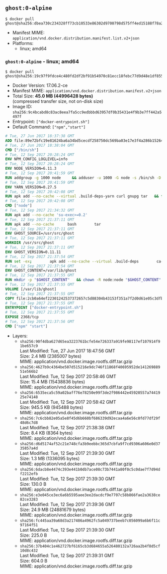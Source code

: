 ## `ghost:0-alpine`

```console
$ docker pull ghost@sha256:dbea730c234328ff73cb10533e86302d9700798d575ff4ed15188f78a2afb253
```

-	Manifest MIME: `application/vnd.docker.distribution.manifest.list.v2+json`
-	Platforms:
	-	linux; amd64

### `ghost:0-alpine` - linux; amd64

```console
$ docker pull ghost@sha256:19c97f9fdce4c480fd2df2bf91b54970c81ecc18febc77d9d48e1df8550ec6bb
```

-	Docker Version: 17.06.2-ce
-	Manifest MIME: `application/vnd.docker.distribution.manifest.v2+json`
-	Total Size: **45.0 MB (44996428 bytes)**  
	(compressed transfer size, not on-disk size)
-	Image ID: `sha256:9c4bcabd8c83ac8eea7fa5cc9edbbbd63957df0b35431e4f9b3e7ff442a5497f`
-	Entrypoint: `["docker-entrypoint.sh"]`
-	Default Command: `["npm","start"]`

```dockerfile
# Tue, 27 Jun 2017 18:37:38 GMT
ADD file:89e72bfc19e81624ba6a34bd5cecdf258750dc569ba03e17e3f4a286b1526461 in / 
# Tue, 27 Jun 2017 18:38:04 GMT
CMD ["/bin/sh"]
# Tue, 12 Sep 2017 20:28:24 GMT
ENV NPM_CONFIG_LOGLEVEL=info
# Tue, 12 Sep 2017 20:28:24 GMT
ENV NODE_VERSION=6.11.3
# Tue, 12 Sep 2017 20:41:59 GMT
RUN addgroup -g 1000 node     && adduser -u 1000 -G node -s /bin/sh -D node     && apk add --no-cache         libstdc++     && apk add --no-cache --virtual .build-deps         binutils-gold         curl         g++         gcc         gnupg         libgcc         linux-headers         make         python   && for key in     9554F04D7259F04124DE6B476D5A82AC7E37093B     94AE36675C464D64BAFA68DD7434390BDBE9B9C5     FD3A5288F042B6850C66B31F09FE44734EB7990E     71DCFD284A79C3B38668286BC97EC7A07EDE3FC1     DD8F2338BAE7501E3DD5AC78C273792F7D83545D     B9AE9905FFD7803F25714661B63B535A4C206CA9     C4F0DFFF4E8C1A8236409D08E73BC641CC11F4C8     56730D5401028683275BD23C23EFEFE93C4CFFFE   ; do     gpg --keyserver pgp.mit.edu --recv-keys "$key" ||     gpg --keyserver keyserver.pgp.com --recv-keys "$key" ||     gpg --keyserver ha.pool.sks-keyservers.net --recv-keys "$key" ;   done     && curl -SLO "https://nodejs.org/dist/v$NODE_VERSION/node-v$NODE_VERSION.tar.xz"     && curl -SLO --compressed "https://nodejs.org/dist/v$NODE_VERSION/SHASUMS256.txt.asc"     && gpg --batch --decrypt --output SHASUMS256.txt SHASUMS256.txt.asc     && grep " node-v$NODE_VERSION.tar.xz\$" SHASUMS256.txt | sha256sum -c -     && tar -xf "node-v$NODE_VERSION.tar.xz"     && cd "node-v$NODE_VERSION"     && ./configure     && make -j$(getconf _NPROCESSORS_ONLN)     && make install     && apk del .build-deps     && cd ..     && rm -Rf "node-v$NODE_VERSION"     && rm "node-v$NODE_VERSION.tar.xz" SHASUMS256.txt.asc SHASUMS256.txt
# Tue, 12 Sep 2017 20:41:59 GMT
ENV YARN_VERSION=0.27.5
# Tue, 12 Sep 2017 20:42:08 GMT
RUN apk add --no-cache --virtual .build-deps-yarn curl gnupg tar   && for key in     6A010C5166006599AA17F08146C2130DFD2497F5   ; do     gpg --keyserver pgp.mit.edu --recv-keys "$key" ||     gpg --keyserver keyserver.pgp.com --recv-keys "$key" ||     gpg --keyserver ha.pool.sks-keyservers.net --recv-keys "$key" ;   done   && curl -fSLO --compressed "https://yarnpkg.com/downloads/$YARN_VERSION/yarn-v$YARN_VERSION.tar.gz"   && curl -fSLO --compressed "https://yarnpkg.com/downloads/$YARN_VERSION/yarn-v$YARN_VERSION.tar.gz.asc"   && gpg --batch --verify yarn-v$YARN_VERSION.tar.gz.asc yarn-v$YARN_VERSION.tar.gz   && mkdir -p /opt/yarn   && tar -xzf yarn-v$YARN_VERSION.tar.gz -C /opt/yarn --strip-components=1   && ln -s /opt/yarn/bin/yarn /usr/local/bin/yarn   && ln -s /opt/yarn/bin/yarn /usr/local/bin/yarnpkg   && rm yarn-v$YARN_VERSION.tar.gz.asc yarn-v$YARN_VERSION.tar.gz   && apk del .build-deps-yarn
# Tue, 12 Sep 2017 20:42:08 GMT
CMD ["node"]
# Tue, 12 Sep 2017 21:34:32 GMT
RUN apk add --no-cache 'su-exec>=0.2'
# Tue, 12 Sep 2017 21:37:11 GMT
RUN apk add --no-cache 		bash 		tar
# Tue, 12 Sep 2017 21:37:11 GMT
ENV GHOST_SOURCE=/usr/src/ghost
# Tue, 12 Sep 2017 21:37:11 GMT
WORKDIR /usr/src/ghost
# Tue, 12 Sep 2017 21:37:11 GMT
ENV GHOST_VERSION=0.11.11
# Tue, 12 Sep 2017 21:37:54 GMT
RUN set -ex; 		apk add --no-cache --virtual .build-deps 		ca-certificates 		gcc 		make 		openssl 		python 		unzip 	; 		wget -O ghost.zip "https://github.com/TryGhost/Ghost/releases/download/${GHOST_VERSION}/Ghost-${GHOST_VERSION}.zip"; 	unzip ghost.zip; 		npm install --production; 		apk del .build-deps; 		rm ghost.zip; 	npm cache clean; 	rm -rf /tmp/npm*
# Tue, 12 Sep 2017 21:37:54 GMT
ENV GHOST_CONTENT=/var/lib/ghost
# Tue, 12 Sep 2017 21:37:55 GMT
RUN mkdir -p "$GHOST_CONTENT" 	&& chown -R node:node "$GHOST_CONTENT" 	&& ln -s "$GHOST_CONTENT/config.js" "$GHOST_SOURCE/config.js"
# Tue, 12 Sep 2017 21:37:55 GMT
VOLUME [/var/lib/ghost]
# Tue, 12 Sep 2017 21:37:55 GMT
COPY file:2cb0a64ef22301242537372657c5d88304b43153f351a7f2d0d61e05c3dfb29a in /usr/local/bin/ 
# Tue, 12 Sep 2017 21:37:55 GMT
ENTRYPOINT ["docker-entrypoint.sh"]
# Tue, 12 Sep 2017 21:37:55 GMT
EXPOSE 2368/tcp
# Tue, 12 Sep 2017 21:37:56 GMT
CMD ["npm" "start"]
```

-	Layers:
	-	`sha256:90f4dba627d65ea3223761bcfe54e726337a919fe98117ef107914f91be657c9`  
		Last Modified: Tue, 27 Jun 2017 18:47:56 GMT  
		Size: 2.4 MB (2385007 bytes)  
		MIME: application/vnd.docker.image.rootfs.diff.tar.gzip
	-	`sha256:4627b9c4364be507d515216e9dc746f11868f40695952de14126988951e566b2`  
		Last Modified: Tue, 12 Sep 2017 20:58:46 GMT  
		Size: 15.4 MB (15438836 bytes)  
		MIME: application/vnd.docker.image.rootfs.diff.tar.gzip
	-	`sha256:6535eca5c59a02baff76e78250e99f3de2f986442e45920557a7441925e74148`  
		Last Modified: Tue, 12 Sep 2017 20:58:42 GMT  
		Size: 945.5 KB (945488 bytes)  
		MIME: application/vnd.docker.image.rootfs.diff.tar.gzip
	-	`sha256:7c6cbb82e05a5e8f45d6b660bf686339d92ecaa4a6e56c0fd77df29f48d6c7d8`  
		Last Modified: Tue, 12 Sep 2017 21:38:38 GMT  
		Size: 8.4 KB (8364 bytes)  
		MIME: application/vnd.docker.image.rootfs.diff.tar.gzip
	-	`sha256:d6d5174af52c21e748cfa3b9eebbc365d7cbfa9f7cd9306a606e0d3735857a4d`  
		Last Modified: Tue, 12 Sep 2017 21:39:30 GMT  
		Size: 1.3 MB (1336095 bytes)  
		MIME: application/vnd.docker.image.rootfs.diff.tar.gzip
	-	`sha256:6dacb8e4474c393e441b0db7ace08c73b7441a80f0c5c0dae7f7d94df2212efb`  
		Last Modified: Tue, 12 Sep 2017 21:39:30 GMT  
		Size: 130.0 B  
		MIME: application/vnd.docker.image.rootfs.diff.tar.gzip
	-	`sha256:e3e045ce3ec6a6b5595aee3ee2dacdcf9e7707c58b866fae2a3638ce82ce3283`  
		Last Modified: Tue, 12 Sep 2017 21:39:36 GMT  
		Size: 24.9 MB (24881679 bytes)  
		MIME: application/vnd.docker.image.rootfs.diff.tar.gzip
	-	`sha256:fc445aa39a68d3a217486a4962fc5a049737beeb7c056099a6b6f11c97164f51`  
		Last Modified: Tue, 12 Sep 2017 21:39:30 GMT  
		Size: 225.0 B  
		MIME: application/vnd.docker.image.rootfs.diff.tar.gzip
	-	`sha256:37b404c1e462727bf6165cb3d684655a526480132a726aa2b4f8d5cf10d8c432`  
		Last Modified: Tue, 12 Sep 2017 21:39:31 GMT  
		Size: 604.0 B  
		MIME: application/vnd.docker.image.rootfs.diff.tar.gzip
